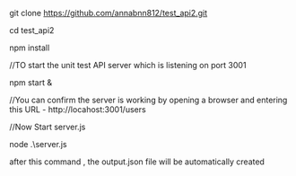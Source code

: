 git clone https://github.com/annabnn812/test_api2.git

cd test_api2

npm install

//TO start the unit test API server which is listening on port 3001

npm start &

//You can confirm the server is working by opening a browser and entering this URL - http://locahost:3001/users

//Now Start server.js

node .\server.js

after this command , the output.json file will be automatically created
